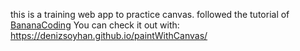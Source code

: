 this is a training web app to practice canvas. followed the tutorial of [BananaCoding](https://www.youtube.com/watch?v=wCwKkT1P7vY&list=PLN0tvDAN1yvSNbkHAwPzJ5O4pP_e2vyme&index=11)
You can check it out with: https://denizsoyhan.github.io/paintWithCanvas/
